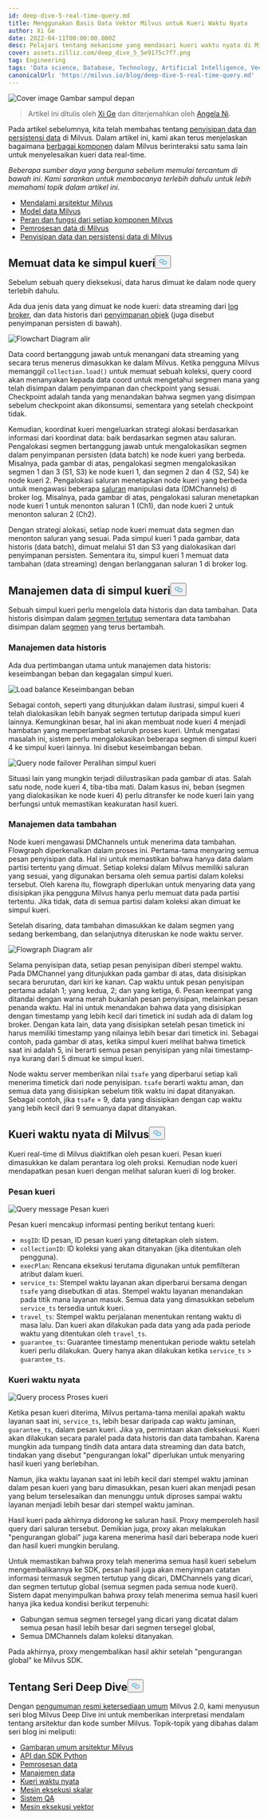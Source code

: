 ```yaml
---
id: deep-dive-5-real-time-query.md
title: Menggunakan Basis Data Vektor Milvus untuk Kueri Waktu Nyata
author: Xi Ge
date: 2022-04-11T00:00:00.000Z
desc: Pelajari tentang mekanisme yang mendasari kueri waktu nyata di Milvus.
cover: assets.zilliz.com/deep_dive_5_5e9175c7f7.png
tag: Engineering
tags: 'Data science, Database, Technology, Artificial Intelligence, Vector Management'
canonicalUrl: 'https://milvus.io/blog/deep-dive-5-real-time-query.md'
---
```

<p>
  
   <span class="img-wrapper"> <img translate="no" src="https://assets.zilliz.com/deep_dive_5_5e9175c7f7.png" alt="Cover image" class="doc-image" id="cover-image" />
   </span> <span class="img-wrapper"> <span>Gambar sampul depan</span> </span></p>
<blockquote>
<p>Artikel ini ditulis oleh <a href="https://github.com/xige-16">Xi Ge</a> dan diterjemahkan oleh <a href="https://www.linkedin.com/in/yiyun-n-2aa713163/">Angela Ni</a>.</p>
</blockquote>
<p>Pada artikel sebelumnya, kita telah membahas tentang <a href="https://milvus.io/blog/deep-dive-4-data-insertion-and-data-persistence.md">penyisipan data dan persistensi data</a> di Milvus. Dalam artikel ini, kami akan terus menjelaskan bagaimana <a href="https://milvus.io/blog/deep-dive-1-milvus-architecture-overview.md">berbagai komponen</a> dalam Milvus berinteraksi satu sama lain untuk menyelesaikan kueri data real-time.</p>
<p><em>Beberapa sumber daya yang berguna sebelum memulai tercantum di bawah ini. Kami sarankan untuk membacanya terlebih dahulu untuk lebih memahami topik dalam artikel ini.</em></p>
<ul>
<li><a href="https://milvus.io/blog/deep-dive-1-milvus-architecture-overview.md">Mendalami arsitektur Milvus</a></li>
<li><a href="https://milvus.io/blog/deep-dive-1-milvus-architecture-overview.md#Data-Model">Model data Milvus</a></li>
<li><a href="https://milvus.io/docs/v2.0.x/four_layers.md">Peran dan fungsi dari setiap komponen Milvus</a></li>
<li><a href="https://milvus.io/blog/deep-dive-3-data-processing.md">Pemrosesan data di Milvus</a></li>
<li><a href="https://milvus.io/blog/deep-dive-4-data-insertion-and-data-persistence.md">Penyisipan data dan persistensi data di Milvus</a></li>
</ul>
<h2 id="Load-data-to-query-node" class="common-anchor-header">Memuat data ke simpul kueri<button data-href="#Load-data-to-query-node" class="anchor-icon" translate="no">
      <svg translate="no"
        aria-hidden="true"
        focusable="false"
        height="20"
        version="1.1"
        viewBox="0 0 16 16"
        width="16"
      >
        <path
          fill="#0092E4"
          fill-rule="evenodd"
          d="M4 9h1v1H4c-1.5 0-3-1.69-3-3.5S2.55 3 4 3h4c1.45 0 3 1.69 3 3.5 0 1.41-.91 2.72-2 3.25V8.59c.58-.45 1-1.27 1-2.09C10 5.22 8.98 4 8 4H4c-.98 0-2 1.22-2 2.5S3 9 4 9zm9-3h-1v1h1c1 0 2 1.22 2 2.5S13.98 12 13 12H9c-.98 0-2-1.22-2-2.5 0-.83.42-1.64 1-2.09V6.25c-1.09.53-2 1.84-2 3.25C6 11.31 7.55 13 9 13h4c1.45 0 3-1.69 3-3.5S14.5 6 13 6z"
        ></path>
      </svg>
    </button></h2><p>Sebelum sebuah query dieksekusi, data harus dimuat ke dalam node query terlebih dahulu.</p>
<p>Ada dua jenis data yang dimuat ke node kueri: data streaming dari <a href="https://milvus.io/docs/v2.0.x/four_layers.md#Log-broker">log broker</a>, dan data historis dari <a href="https://milvus.io/docs/v2.0.x/four_layers.md#Object-storage">penyimpanan objek</a> (juga disebut penyimpanan persisten di bawah).</p>
<p>
  
   <span class="img-wrapper"> <img translate="no" src="https://assets.zilliz.com/flowchart_b1c51dfdaa.png" alt="Flowchart" class="doc-image" id="flowchart" />
   </span> <span class="img-wrapper"> <span>Diagram alir</span> </span></p>
<p>Data coord bertanggung jawab untuk menangani data streaming yang secara terus menerus dimasukkan ke dalam Milvus. Ketika pengguna Milvus memanggil <code translate="no">collection.load()</code> untuk memuat sebuah koleksi, query coord akan menanyakan kepada data coord untuk mengetahui segmen mana yang telah disimpan dalam penyimpanan dan checkpoint yang sesuai. Checkpoint adalah tanda yang menandakan bahwa segmen yang disimpan sebelum checkpoint akan dikonsumsi, sementara yang setelah checkpoint tidak.</p>
<p>Kemudian, koordinat kueri mengeluarkan strategi alokasi berdasarkan informasi dari koordinat data: baik berdasarkan segmen atau saluran. Pengalokasi segmen bertanggung jawab untuk mengalokasikan segmen dalam penyimpanan persisten (data batch) ke node kueri yang berbeda. Misalnya, pada gambar di atas, pengalokasi segmen mengalokasikan segmen 1 dan 3 (S1, S3) ke node kueri 1, dan segmen 2 dan 4 (S2, S4) ke node kueri 2. Pengalokasi saluran menetapkan node kueri yang berbeda untuk mengawasi beberapa <a href="https://milvus.io/docs/v2.0.x/data_processing.md#Data-insertion">saluran</a> manipulasi data (DMChannels) di broker log. Misalnya, pada gambar di atas, pengalokasi saluran menetapkan node kueri 1 untuk menonton saluran 1 (Ch1), dan node kueri 2 untuk menonton saluran 2 (Ch2).</p>
<p>Dengan strategi alokasi, setiap node kueri memuat data segmen dan menonton saluran yang sesuai. Pada simpul kueri 1 pada gambar, data historis (data batch), dimuat melalui S1 dan S3 yang dialokasikan dari penyimpanan persisten. Sementara itu, simpul kueri 1 memuat data tambahan (data streaming) dengan berlangganan saluran 1 di broker log.</p>
<h2 id="Data-management-in-query-node" class="common-anchor-header">Manajemen data di simpul kueri<button data-href="#Data-management-in-query-node" class="anchor-icon" translate="no">
      <svg translate="no"
        aria-hidden="true"
        focusable="false"
        height="20"
        version="1.1"
        viewBox="0 0 16 16"
        width="16"
      >
        <path
          fill="#0092E4"
          fill-rule="evenodd"
          d="M4 9h1v1H4c-1.5 0-3-1.69-3-3.5S2.55 3 4 3h4c1.45 0 3 1.69 3 3.5 0 1.41-.91 2.72-2 3.25V8.59c.58-.45 1-1.27 1-2.09C10 5.22 8.98 4 8 4H4c-.98 0-2 1.22-2 2.5S3 9 4 9zm9-3h-1v1h1c1 0 2 1.22 2 2.5S13.98 12 13 12H9c-.98 0-2-1.22-2-2.5 0-.83.42-1.64 1-2.09V6.25c-1.09.53-2 1.84-2 3.25C6 11.31 7.55 13 9 13h4c1.45 0 3-1.69 3-3.5S14.5 6 13 6z"
        ></path>
      </svg>
    </button></h2><p>Sebuah simpul kueri perlu mengelola data historis dan data tambahan. Data historis disimpan dalam <a href="https://milvus.io/blog/deep-dive-4-data-insertion-and-data-persistence.md#Sealed-segment">segmen tertutup</a> sementara data tambahan disimpan dalam <a href="https://milvus.io/blog/deep-dive-4-data-insertion-and-data-persistence.md#Growing-segment">segmen</a> yang terus bertambah.</p>
<h3 id="Historical-data-management" class="common-anchor-header">Manajemen data historis</h3><p>Ada dua pertimbangan utama untuk manajemen data historis: keseimbangan beban dan kegagalan simpul kueri.</p>
<p>
  
   <span class="img-wrapper"> <img translate="no" src="https://assets.zilliz.com/load_balance_c77e22bb5c.png" alt="Load balance" class="doc-image" id="load-balance" />
   </span> <span class="img-wrapper"> <span>Keseimbangan beban</span> </span></p>
<p>Sebagai contoh, seperti yang ditunjukkan dalam ilustrasi, simpul kueri 4 telah dialokasikan lebih banyak segmen tertutup daripada simpul kueri lainnya. Kemungkinan besar, hal ini akan membuat node kueri 4 menjadi hambatan yang memperlambat seluruh proses kueri. Untuk mengatasi masalah ini, sistem perlu mengalokasikan beberapa segmen di simpul kueri 4 ke simpul kueri lainnya. Ini disebut keseimbangan beban.</p>
<p>
  
   <span class="img-wrapper"> <img translate="no" src="https://assets.zilliz.com/Query_node_failover_3278c0e307.png" alt="Query node failover" class="doc-image" id="query-node-failover" />
   </span> <span class="img-wrapper"> <span>Peralihan simpul kueri</span> </span></p>
<p>Situasi lain yang mungkin terjadi diilustrasikan pada gambar di atas. Salah satu node, node kueri 4, tiba-tiba mati. Dalam kasus ini, beban (segmen yang dialokasikan ke node kueri 4) perlu ditransfer ke node kueri lain yang berfungsi untuk memastikan keakuratan hasil kueri.</p>
<h3 id="Incremental-data-management" class="common-anchor-header">Manajemen data tambahan</h3><p>Node kueri mengawasi DMChannels untuk menerima data tambahan. Flowgraph diperkenalkan dalam proses ini. Pertama-tama menyaring semua pesan penyisipan data. Hal ini untuk memastikan bahwa hanya data dalam partisi tertentu yang dimuat. Setiap koleksi dalam Milvus memiliki saluran yang sesuai, yang digunakan bersama oleh semua partisi dalam koleksi tersebut. Oleh karena itu, flowgraph diperlukan untuk menyaring data yang disisipkan jika pengguna Milvus hanya perlu memuat data pada partisi tertentu. Jika tidak, data di semua partisi dalam koleksi akan dimuat ke simpul kueri.</p>
<p>Setelah disaring, data tambahan dimasukkan ke dalam segmen yang sedang berkembang, dan selanjutnya diteruskan ke node waktu server.</p>
<p>
  
   <span class="img-wrapper"> <img translate="no" src="https://assets.zilliz.com/flow_graph_dc58651367.png" alt="Flowgraph" class="doc-image" id="flowgraph" />
   </span> <span class="img-wrapper"> <span>Diagram alir</span> </span></p>
<p>Selama penyisipan data, setiap pesan penyisipan diberi stempel waktu. Pada DMChannel yang ditunjukkan pada gambar di atas, data disisipkan secara berurutan, dari kiri ke kanan. Cap waktu untuk pesan penyisipan pertama adalah 1; yang kedua, 2; dan yang ketiga, 6. Pesan keempat yang ditandai dengan warna merah bukanlah pesan penyisipan, melainkan pesan penanda waktu. Hal ini untuk menandakan bahwa data yang disisipkan dengan timestamp yang lebih kecil dari timetick ini sudah ada di dalam log broker. Dengan kata lain, data yang disisipkan setelah pesan timetick ini harus memiliki timestamp yang nilainya lebih besar dari timetick ini. Sebagai contoh, pada gambar di atas, ketika simpul kueri melihat bahwa timetick saat ini adalah 5, ini berarti semua pesan penyisipan yang nilai timestamp-nya kurang dari 5 dimuat ke simpul kueri.</p>
<p>Node waktu server memberikan nilai <code translate="no">tsafe</code> yang diperbarui setiap kali menerima timetick dari node penyisipan. <code translate="no">tsafe</code> berarti waktu aman, dan semua data yang disisipkan sebelum titik waktu ini dapat ditanyakan. Sebagai contoh, jika <code translate="no">tsafe</code> = 9, data yang disisipkan dengan cap waktu yang lebih kecil dari 9 semuanya dapat ditanyakan.</p>
<h2 id="Real-time-query-in-Milvus" class="common-anchor-header">Kueri waktu nyata di Milvus<button data-href="#Real-time-query-in-Milvus" class="anchor-icon" translate="no">
      <svg translate="no"
        aria-hidden="true"
        focusable="false"
        height="20"
        version="1.1"
        viewBox="0 0 16 16"
        width="16"
      >
        <path
          fill="#0092E4"
          fill-rule="evenodd"
          d="M4 9h1v1H4c-1.5 0-3-1.69-3-3.5S2.55 3 4 3h4c1.45 0 3 1.69 3 3.5 0 1.41-.91 2.72-2 3.25V8.59c.58-.45 1-1.27 1-2.09C10 5.22 8.98 4 8 4H4c-.98 0-2 1.22-2 2.5S3 9 4 9zm9-3h-1v1h1c1 0 2 1.22 2 2.5S13.98 12 13 12H9c-.98 0-2-1.22-2-2.5 0-.83.42-1.64 1-2.09V6.25c-1.09.53-2 1.84-2 3.25C6 11.31 7.55 13 9 13h4c1.45 0 3-1.69 3-3.5S14.5 6 13 6z"
        ></path>
      </svg>
    </button></h2><p>Kueri real-time di Milvus diaktifkan oleh pesan kueri. Pesan kueri dimasukkan ke dalam perantara log oleh proksi. Kemudian node kueri mendapatkan pesan kueri dengan melihat saluran kueri di log broker.</p>
<h3 id="Query-message" class="common-anchor-header">Pesan kueri</h3><p>
  
   <span class="img-wrapper"> <img translate="no" src="https://assets.zilliz.com/query_message_4d57814f47.png" alt="Query message" class="doc-image" id="query-message" />
   </span> <span class="img-wrapper"> <span>Pesan kueri</span> </span></p>
<p>Pesan kueri mencakup informasi penting berikut tentang kueri:</p>
<ul>
<li><code translate="no">msgID</code>: ID pesan, ID pesan kueri yang ditetapkan oleh sistem.</li>
<li><code translate="no">collectionID</code>: ID koleksi yang akan ditanyakan (jika ditentukan oleh pengguna).</li>
<li><code translate="no">execPlan</code>: Rencana eksekusi terutama digunakan untuk pemfilteran atribut dalam kueri.</li>
<li><code translate="no">service_ts</code>: Stempel waktu layanan akan diperbarui bersama dengan <code translate="no">tsafe</code> yang disebutkan di atas. Stempel waktu layanan menandakan pada titik mana layanan masuk. Semua data yang dimasukkan sebelum <code translate="no">service_ts</code> tersedia untuk kueri.</li>
<li><code translate="no">travel_ts</code>: Stempel waktu perjalanan menentukan rentang waktu di masa lalu. Dan kueri akan dilakukan pada data yang ada pada periode waktu yang ditentukan oleh <code translate="no">travel_ts</code>.</li>
<li><code translate="no">guarantee_ts</code>: Guarantee timestamp menentukan periode waktu setelah kueri perlu dilakukan. Query hanya akan dilakukan ketika <code translate="no">service_ts</code> &gt; <code translate="no">guarantee_ts</code>.</li>
</ul>
<h3 id="Real-time-query" class="common-anchor-header">Kueri waktu nyata</h3><p>
  
   <span class="img-wrapper"> <img translate="no" src="https://assets.zilliz.com/query_process_7f676972d8.png" alt="Query process" class="doc-image" id="query-process" />
   </span> <span class="img-wrapper"> <span>Proses kueri</span> </span></p>
<p>Ketika pesan kueri diterima, Milvus pertama-tama menilai apakah waktu layanan saat ini, <code translate="no">service_ts</code>, lebih besar daripada cap waktu jaminan, <code translate="no">guarantee_ts</code>, dalam pesan kueri. Jika ya, permintaan akan dieksekusi. Kueri akan dilakukan secara paralel pada data historis dan data tambahan. Karena mungkin ada tumpang tindih data antara data streaming dan data batch, tindakan yang disebut "pengurangan lokal" diperlukan untuk menyaring hasil kueri yang berlebihan.</p>
<p>Namun, jika waktu layanan saat ini lebih kecil dari stempel waktu jaminan dalam pesan kueri yang baru dimasukkan, pesan kueri akan menjadi pesan yang belum terselesaikan dan menunggu untuk diproses sampai waktu layanan menjadi lebih besar dari stempel waktu jaminan.</p>
<p>Hasil kueri pada akhirnya didorong ke saluran hasil. Proxy memperoleh hasil query dari saluran tersebut. Demikian juga, proxy akan melakukan "pengurangan global" juga karena menerima hasil dari beberapa node kueri dan hasil kueri mungkin berulang.</p>
<p>Untuk memastikan bahwa proxy telah menerima semua hasil kueri sebelum mengembalikannya ke SDK, pesan hasil juga akan menyimpan catatan informasi termasuk segmen tertutup yang dicari, DMChannels yang dicari, dan segmen tertutup global (semua segmen pada semua node kueri). Sistem dapat menyimpulkan bahwa proxy telah menerima semua hasil kueri hanya jika kedua kondisi berikut terpenuhi:</p>
<ul>
<li>Gabungan semua segmen tersegel yang dicari yang dicatat dalam semua pesan hasil lebih besar dari segmen tersegel global,</li>
<li>Semua DMChannels dalam koleksi ditanyakan.</li>
</ul>
<p>Pada akhirnya, proxy mengembalikan hasil akhir setelah "pengurangan global" ke Milvus SDK.</p>
<h2 id="About-the-Deep-Dive-Series" class="common-anchor-header">Tentang Seri Deep Dive<button data-href="#About-the-Deep-Dive-Series" class="anchor-icon" translate="no">
      <svg translate="no"
        aria-hidden="true"
        focusable="false"
        height="20"
        version="1.1"
        viewBox="0 0 16 16"
        width="16"
      >
        <path
          fill="#0092E4"
          fill-rule="evenodd"
          d="M4 9h1v1H4c-1.5 0-3-1.69-3-3.5S2.55 3 4 3h4c1.45 0 3 1.69 3 3.5 0 1.41-.91 2.72-2 3.25V8.59c.58-.45 1-1.27 1-2.09C10 5.22 8.98 4 8 4H4c-.98 0-2 1.22-2 2.5S3 9 4 9zm9-3h-1v1h1c1 0 2 1.22 2 2.5S13.98 12 13 12H9c-.98 0-2-1.22-2-2.5 0-.83.42-1.64 1-2.09V6.25c-1.09.53-2 1.84-2 3.25C6 11.31 7.55 13 9 13h4c1.45 0 3-1.69 3-3.5S14.5 6 13 6z"
        ></path>
      </svg>
    </button></h2><p>Dengan <a href="https://milvus.io/blog/2022-1-25-annoucing-general-availability-of-milvus-2-0.md">pengumuman resmi ketersediaan umum</a> Milvus 2.0, kami menyusun seri blog Milvus Deep Dive ini untuk memberikan interpretasi mendalam tentang arsitektur dan kode sumber Milvus. Topik-topik yang dibahas dalam seri blog ini meliputi:</p>
<ul>
<li><a href="https://milvus.io/blog/deep-dive-1-milvus-architecture-overview.md">Gambaran umum arsitektur Milvus</a></li>
<li><a href="https://milvus.io/blog/deep-dive-2-milvus-sdk-and-api.md">API dan SDK Python</a></li>
<li><a href="https://milvus.io/blog/deep-dive-3-data-processing.md">Pemrosesan data</a></li>
<li><a href="https://milvus.io/blog/deep-dive-4-data-insertion-and-data-persistence.md">Manajemen data</a></li>
<li><a href="https://milvus.io/blog/deep-dive-5-real-time-query.md">Kueri waktu nyata</a></li>
<li><a href="https://milvus.io/blog/deep-dive-7-query-expression.md">Mesin eksekusi skalar</a></li>
<li><a href="https://milvus.io/blog/deep-dive-6-oss-qa.md">Sistem QA</a></li>
<li><a href="https://milvus.io/blog/deep-dive-8-knowhere.md">Mesin eksekusi vektor</a></li>
</ul>
